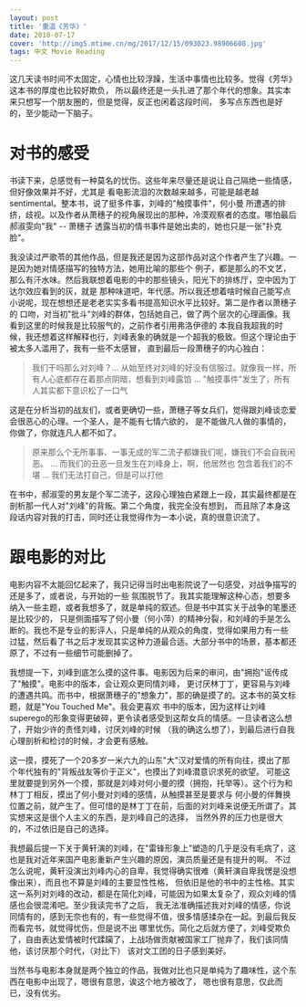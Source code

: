 ```yaml
---
layout: post
title: '重温《芳华》'
date: 2018-07-17
cover: 'http://img5.mtime.cn/mg/2017/12/15/093023.98906608.jpg'
tags: 中文 Movie Reading
---
```


这几天读书时间不太固定，心情也比较浮躁，生活中事情也比较多。觉得《芳华》这本书的厚度也比较好欺负，
所以最终还是一头扎进了那个年代的想象。其实本来只想写一个朋友圈的，但是觉得，反正也闲着这段时间，
多写点东西也是好的，至少能动一下脑子。

# 对书的感受

书读下来，总感觉有一种莫名的忧伤。这些年来尽量还是说让自己隔绝一些情感，但好像效果并不好，尤其是
看电影流泪的次数越来越多，可能是越老越sentimental。整本书，说了挺多件事，刘峰的"触摸事件"，何小曼
所遭遇的排挤，歧视。以及作者从萧穗子的视角展现出的那种，冷漠观察者的态度。哪怕最后郝淑雯向"我" -- 萧穗子
透露当初的情书事件是她出卖的，她也只是一张"扑克脸"。

我没读过严歌苓的其他作品，但是我还是因为这部作品对这个作者产生了兴趣。一是因为她对情感描写的独特方法，她用比喻的那些个
例子，都是那么的不文艺，那么有汗水味。然后我联想着电影的中的那些镜头，阳光下的排练厅，空中因为丁达尔效应看到的灰，就是
那种味道吧，年代感。所以我还想着啥时候自己能写点小说呢，现在想想还是老老实实多看书提高知识水平比较好。第二是作者以萧穗子的
口吻，对当初"批斗"刘峰的群体，包括她自己，做了两个层次的心理画像。我看到这里的时候我是比较服气的，之前作者引用弗洛伊德的
本我自我超我的时候，我还想着这样解释也行，刘峰表象的确就是一个超我的极致。但这个理论由于被太多人滥用了，我有一些不太感冒，
直到最后一段萧穗子的内心独白：

> 我们干吗那么对刘峰？... 从始至终对刘峰的好没有信服过。就像我一样，所有人心底都存在着那点阴暗，想看到刘峰露馅 ...
> "触摸事件"发生了，所有人其实都下意识松了一口气

这是在分析当初的战友们，或者更确切一些，萧穗子等女兵们，觉得跟刘峰谈恋爱会很恶心的心理。一个圣人，是不能有七情六欲的，
是不能做凡人做的事情的，你做了，你就连凡人都不如了。

> 原来那么个无所事事、一事无成的军二流子都嫌我们呢，嫌我们不会自我闲恶。 ... 而我们的丑恶一旦发生在刘峰身上，啊，他居然也
包含着我们的不堪 ... 我们无法打自己，但是可以打他

在书中，郝淑雯的男友是个军二流子，这段心理独白紧跟上一段，其实最终都是在剖析那一代人对"刘峰"的背叛。第二个角度，我完全没有想到，
而且除了本身这段话内容对我的打击，同时还让我觉得作为一本小说，真的很意识流了。


# 跟电影的对比

电影内容不太能回忆起来了，我只记得当时出电影院说了一句感受，对战争描写的还是多了，或者说，与开始的一些
氛围脱节了。我其实能理解这种心态，想要多纳入一些主题，或者我想多了，就是单纯的叙述。但是书中其实关于战争的笔墨还是比较少的，
只是侧面描写了何小曼（何小萍）的精神分裂，和刘峰的手是怎么断的。我也不是专业的影评人，只是单纯的从观众的角度，觉得如果用力有一些
过猛，然后看了书之后才发现其实这种力道最合适。大部分书中的场景，基本都还原了，不过有一些细节可能删掉了。

我想提一下，刘峰到底怎么摸的这件事。电影因为后来的审问，由"拥抱"谣传成了"触摸"。电影中的版本，会让观众更同情刘峰，
更讨厌林丁丁，更容易与刘峰的遭遇共鸣。而书中，根据萧穗子的"想象力"，那的确是摸了的。这本书的英文标题，就是"You Touched Me"。我会更喜欢
书中的版本，因为这样让刘峰superego的形象变得更破碎，更令读者感受到这帮女兵的情感。一旦读者这么想了，开始少许的责怪刘峰，讨厌刘峰的时候
（我的确这么想了），到最后进行自我心理剖析和检讨的时候，才会更有感触。

这一摸，摸死了一个20多岁一米六九的山东"大"汉对爱情的所有向往，摸出了那个年代独有的"背叛战友等价于正义"，也摸出了刘峰潜意识求死的欲望。
可能这里就要提到另外一个摸，那就是刘峰对何小曼的摸（拥抱，托举等）。这个行为和林丁丁相反，摸出了何小曼对刘峰的感情，从触摸甚至是要求与
何小曼的伴舞换位置之前，就产生了。但可惜的是林丁丁在前，后面的对刘峰来说便无所谓了。其实想来这是很个人主义的东西，是刘峰自己的选择，
当然外界的压力也是很大的，不过依旧是自己的选择。

我想最后提一下关于黄轩演的刘峰，在"雷锋形象上"塑造的几乎是没有毛病了，这也是我对近年来国产电影重新产生兴趣的原因，演员质量还是有提升的啊。
不过怎么说呢，黄轩没演出刘峰内心的自卑，我觉得确实很难（黄轩演自卑我愣是没想像出来），而且也不算是刘峰的主要显性性格，
但依旧是他的书中的主性格。其实这一系列对刘峰的改动，都是在简化刘峰，可能因为如果太复杂了，观众刘峰的情感也会很混淆吧。至少我读完书了之后，
我无法准确描述我对刘峰的情感，你说同情有的，感到无奈也有的，有一些觉得不值，很多情感揉杂在一起。到最后我反而看完书，就觉得忧伤，但是说不出
哪里忧伤。简化之后就方便了，刘峰受欺负了，自由表达爱情被时代蹂躏了，上战场做贡献被国家工厂抛弃了，我们该同情他，该讨厌那个时代，（对比下）
该对文工团的日子感到美好。

当然书与电影本身就是两个独立的作品，我做对比也只是单纯为了趣味性，这个东西在电影中出现了，嗯很有意思，诶这个地方被改了，
嗯也很有意思，仅此而已，没有优劣。
